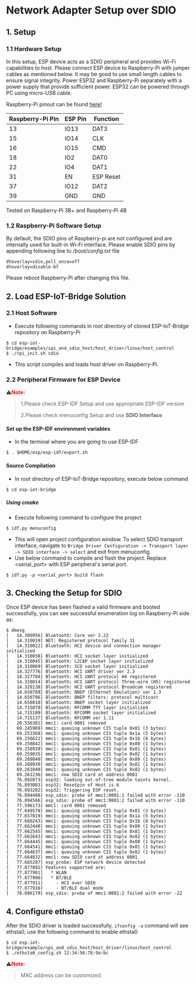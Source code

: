 # Network Adapter Setup over SDIO

## 1. Setup

### 1.1 Hardware Setup

In this setup, ESP device acts as a SDIO peripheral and provides Wi-Fi capabilities to host. Please connect ESP device to Raspberry-Pi with jumper cables as mentioned below. It may be good to use small length cables to ensure signal integrity. Power ESP32 and Raspberry-Pi separately with a power supply that provide sufficient power. ESP32 can be powered through PC using micro-USB cable.

Raspberry-Pi pinout can be found [here!](https://pinout.xyz/pinout/sdio)

| Raspberry-Pi Pin | ESP Pin | Function  |
| ---------------- | ------- | --------- |
| 13               | IO13    | DAT3      |
| 15               | IO14    | CLK       |
| 16               | IO15    | CMD       |
| 18               | IO2     | DAT0      |
| 22               | IO4     | DAT1      |
| 31               | EN      | ESP Reset |
| 37               | IO12    | DAT2      |
| 39               | GND     | GND       |

Tested on Raspberry-Pi 3B+ and Raspberry-Pi 4B

### 1.2 Raspberry-Pi Software Setup

By default, the SDIO pins of Raspberry-pi are not configured and are internally used for built-in Wi-Fi interface. Please enable SDIO pins by appending following line to */boot/config.txt* file

```
dtoverlay=sdio,poll_once=off
dtoverlay=disable-bt
```

Please reboot Raspberry-Pi after changing this file.

## 2. Load ESP-IoT-Bridge Solution

### 2.1 Host Software

- Execute following commands in root directory of cloned ESP-IoT-Bridge repository on Raspberry-Pi

```
$ cd esp-iot-bridge/examples/spi_and_sdio_host/host_driver/linux/host_control
$ ./rpi_init.sh sdio
```

- This script compiles and loads host driver on Raspberry-Pi. 

### 2.2 Peripheral Firmware for ESP Device

⚠️<font color=red>**Note:** </font>

> 1.Please check ESP-IDF Setup and use appropriate ESP-IDF version
>
> 2.Please check menuconfig Setup and use **SDIO Interface**

#### Set up the ESP-IDF environment variables

- In the terminal where you are going to use ESP-IDF

```
$ . $HOME/esp/esp-idf/export.sh
```

#### Source Compilation

- In root directory of ESP-IoT-Bridge repository, execute below command

```
$ cd esp-iot-bridge
```

##### Using cmake

- Execute following command to configure the project

```
$ idf.py menuconfig
```

- This will open project configuration window. To select SDIO transport interface, navigate to `Bridge Driver Configuration -> Transport layer -> SDIO interface -> select` and exit from menuconfig.
- Use below command to compile and flash the project. Replace <serial_port> with ESP peripheral's serial port.

```
$ idf.py -p <serial_port> build flash
```

## 3. Checking the Setup for SDIO

Once ESP device has been flashed a valid firmware and booted successfully, you can see successful enumeration log on Raspberry-Pi side as:

```
$ dmesg
[   14.309956] Bluetooth: Core ver 2.22
[   14.310019] NET: Registered protocol family 31
[   14.310022] Bluetooth: HCI device and connection manager initialized
[   14.310038] Bluetooth: HCI socket layer initialized
[   14.310045] Bluetooth: L2CAP socket layer initialized
[   14.310069] Bluetooth: SCO socket layer initialized
[   14.327776] Bluetooth: HCI UART driver ver 2.3
[   14.327784] Bluetooth: HCI UART protocol H4 registered
[   14.328014] Bluetooth: HCI UART protocol Three-wire (H5) registered
[   14.328138] Bluetooth: HCI UART protocol Broadcom registered
[   14.650789] Bluetooth: BNEP (Ethernet Emulation) ver 1.3
[   14.650796] Bluetooth: BNEP filters: protocol multicast
[   14.650810] Bluetooth: BNEP socket layer initialized
[   14.715079] Bluetooth: RFCOMM TTY layer initialized
[   14.715109] Bluetooth: RFCOMM socket layer initialized
[   14.715137] Bluetooth: RFCOMM ver 1.11
[   20.556381] mmc1: card 0001 removed
[   69.245969] mmc1: queuing unknown CIS tuple 0x01 (3 bytes)
[   69.253368] mmc1: queuing unknown CIS tuple 0x1a (5 bytes)
[   69.256622] mmc1: queuing unknown CIS tuple 0x1b (8 bytes)
[   69.258842] mmc1: queuing unknown CIS tuple 0x80 (1 bytes)
[   69.258939] mmc1: queuing unknown CIS tuple 0x81 (1 bytes)
[   69.259035] mmc1: queuing unknown CIS tuple 0x82 (1 bytes)
[   69.260840] mmc1: queuing unknown CIS tuple 0x80 (1 bytes)
[   69.260939] mmc1: queuing unknown CIS tuple 0x81 (1 bytes)
[   69.261040] mmc1: queuing unknown CIS tuple 0x82 (1 bytes)
[   69.261236] mmc1: new SDIO card at address 0001
[   76.892073] esp32: loading out-of-tree module taints kernel.
[   76.893083] esp32: Resetpin of Host is 6
[   76.893202] esp32: Triggering ESP reset.
[   76.894498] esp_sdio: probe of mmc1:0001:1 failed with error -110
[   76.894566] esp_sdio: probe of mmc1:0001:2 failed with error -110
[   77.596173] mmc1: card 0001 removed
[   77.649578] mmc1: queuing unknown CIS tuple 0x01 (3 bytes)
[   77.657019] mmc1: queuing unknown CIS tuple 0x1a (5 bytes)
[   77.660243] mmc1: queuing unknown CIS tuple 0x1b (8 bytes)
[   77.662448] mmc1: queuing unknown CIS tuple 0x80 (1 bytes)
[   77.662545] mmc1: queuing unknown CIS tuple 0x81 (1 bytes)
[   77.662643] mmc1: queuing unknown CIS tuple 0x82 (1 bytes)
[   77.664445] mmc1: queuing unknown CIS tuple 0x80 (1 bytes)
[   77.664541] mmc1: queuing unknown CIS tuple 0x81 (1 bytes)
[   77.664637] mmc1: queuing unknown CIS tuple 0x82 (1 bytes)
[   77.664832] mmc1: new SDIO card at address 0001
[   77.665287] esp_probe: ESP network device detected
[   77.877892] Features supported are:
[   77.877901] 	 * WLAN
[   77.877906] 	 * BT/BLE
[   77.877911] 	   - HCI over SDIO
[   77.877916] 	   - BT/BLE dual mode
[   78.096179] esp_sdio: probe of mmc1:0001:2 failed with error -22
```

## 4. Configure ethsta0

After the SDIO driver is loaded successfully, `ifconfig -a` command will see ethsta0, use the following command to enable ethsta0

```
$ cd esp-iot-bridge/example/spi_and_sdio_host/host_driver/linux/host_control
$ ./ethsta0_config.sh 12:34:56:78:9a:bc
```

⚠️<font color=red>**Note:** </font>

> MAC address can be customized
